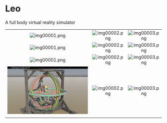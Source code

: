 # Leo

A full body virtual reality simulator

|                                       |                                       |                                       |
|                  :---:                |                   :---:               |                  :---:                |
| ![img00001.png](/images/img00013.png) | ![img00002.png](/images/img00014.png) | ![img00003.png](/images/img00015.png) |
| ![img00001.png](/images/img00006.png) | ![img00002.png](/images/img00007.png) | ![img00003.png](/images/img00010.png) |
| ![img00001.png](/images/img00002.png) | ![img00002.png](/images/img00003.png) | ![img00003.png](/images/img00004.png) |
| ![img00001.png](/images/img00016.png) | ![img00002.png](/images/img00017.png) | ![img00003.png](/images/img00020.png) |
|                                       |                                       |                                       |
